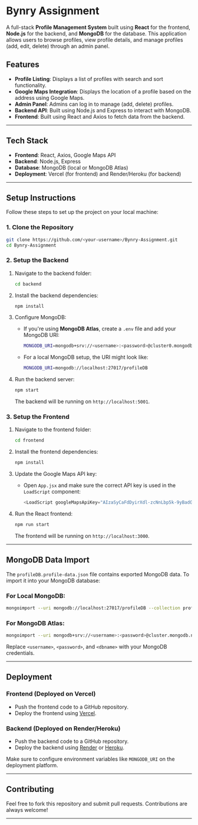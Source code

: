 # **Bynry Assignment**

A full-stack **Profile Management System** built using **React** for the frontend, **Node.js** for the backend, and **MongoDB** for the database. This application allows users to browse profiles, view profile details, and manage profiles (add, edit, delete) through an admin panel.

## **Features**
- **Profile Listing**: Displays a list of profiles with search and sort functionality.
- **Google Maps Integration**: Displays the location of a profile based on the address using Google Maps.
- **Admin Panel**: Admins can log in to manage (add, delete) profiles.
- **Backend API**: Built using Node.js and Express to interact with MongoDB.
- **Frontend**: Built using React and Axios to fetch data from the backend.

---

## **Tech Stack**
- **Frontend**: React, Axios, Google Maps API
- **Backend**: Node.js, Express
- **Database**: MongoDB (local or MongoDB Atlas)
- **Deployment**: Vercel (for frontend) and Render/Heroku (for backend)

---

## **Setup Instructions**

Follow these steps to set up the project on your local machine:

### **1. Clone the Repository**
```bash
git clone https://github.com/<your-username>/Bynry-Assignment.git
cd Bynry-Assignment
```

### **2. Setup the Backend**
1. Navigate to the backend folder:
   ```bash
   cd backend
   ```

2. Install the backend dependencies:
   ```bash
   npm install
   ```

3. Configure MongoDB:
   - If you're using **MongoDB Atlas**, create a `.env` file and add your MongoDB URI:
     ```bash
     MONGODB_URI=mongodb+srv://<username>:<password>@cluster0.mongodb.net/<dbname>?retryWrites=true&w=majority
     ```
   - For a local MongoDB setup, the URI might look like:
     ```bash
     MONGODB_URI=mongodb://localhost:27017/profileDB
     ```

4. Run the backend server:
   ```bash
   npm start
   ```

   The backend will be running on `http://localhost:5001`.

### **3. Setup the Frontend**
1. Navigate to the frontend folder:
   ```bash
   cd frontend
   ```

2. Install the frontend dependencies:
   ```bash
   npm install
   ```

3. Update the Google Maps API key:
   - Open `App.jsx` and make sure the correct API key is used in the `LoadScript` component:
     ```javascript
     <LoadScript googleMapsApiKey="AIzaSyCaFdDyirXdl-zcNnLbp5k-9yBadGAQu8g">
     ```

4. Run the React frontend:
   ```bash
   npm run start
   ```

   The frontend will be running on `http://localhost:3000`.

---

## **MongoDB Data Import**

The `profileDB.profile-data.json` file contains exported MongoDB data. To import it into your MongoDB database:

### **For Local MongoDB:**
```bash
mongoimport --uri mongodb://localhost:27017/profileDB --collection profile-data --file ./data/profileDB.profile-data.json --jsonArray
```

### **For MongoDB Atlas:**
```bash
mongoimport --uri mongodb+srv://<username>:<password>@cluster.mongodb.net/<dbname> --collection profile-data --file ./data/profileDB.profile-data.json --jsonArray
```

Replace `<username>`, `<password>`, and `<dbname>` with your MongoDB credentials.

---

## **Deployment**

### **Frontend** (Deployed on Vercel)
- Push the frontend code to a GitHub repository.
- Deploy the frontend using [Vercel](https://vercel.com/).

### **Backend** (Deployed on Render/Heroku)
- Push the backend code to a GitHub repository.
- Deploy the backend using [Render](https://render.com/) or [Heroku](https://heroku.com/).

Make sure to configure environment variables like `MONGODB_URI` on the deployment platform.

---

## **Contributing**
Feel free to fork this repository and submit pull requests. Contributions are always welcome!

---
